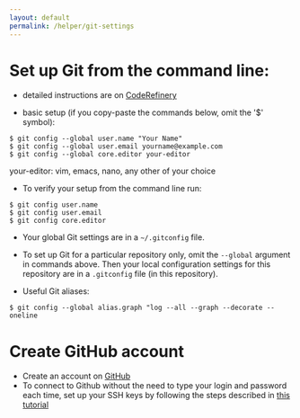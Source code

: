 ```yaml
---
layout: default
permalink: /helper/git-settings
---
```


# Set up Git from the command line:

* detailed instructions are on [CodeRefinery](https://coderefinery.github.io/installation/git/)

* basic setup (if you copy-paste the commands below, omit the '$' symbol):

```shell
$ git config --global user.name "Your Name"
$ git config --global user.email yourname@example.com
$ git config --global core.editor your-editor
```

your-editor: vim, emacs, nano, any other of your choice


* To verify your setup from the command line run:

```shell
$ git config user.name
$ git config user.email
$ git config core.editor
```

* Your global Git settings are in a `~/.gitconfig` file.


* To set up Git for a particular repository only, omit the `--global` argument in commands above.
Then your local configuration settings for this repository are in a `.gitconfig` file (in this repository).



* Useful Git aliases:

```shell
$ git config --global alias.graph "log --all --graph --decorate --oneline
```

# Create GitHub account

* Create an account on [GitHub](https://github.com/)
* To connect to Github without the need to type your login and password each time, set up your SSH keys by following the steps described in [this tutorial](https://help.github.com/en/github/authenticating-to-github/connecting-to-github-with-ssh)

